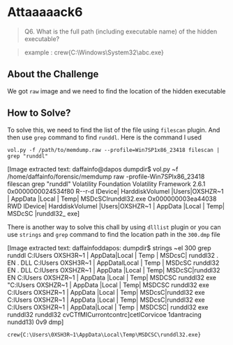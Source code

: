 # Attaaaaack6
> Q6. What is the full path (including executable name) of the hidden executable?

> example : crew{C:\Windows\System32\abc.exe}

## About the Challenge
We got `raw` image and we need to find the location of the hidden executable

## How to Solve?
To solve this, we need to find the list of the file using `filescan` plugin. And then use `grep` command to find `runddl`. Here is the command I used

```
vol.py -f /path/to/memdump.raw --profile=Win7SP1x86_23418 filescan | grep "runddl"
```


[Image extracted text: daffainfo@dapos
dumpdir$
vol.py
~f
/home/daffainfo/forensic/memdump
raw
-profile-Win7SPlx86_23418 filescan
grep "runddl"
Volatility Foundation
Volatility
Framework
2.6.1
0x0000000024534f80
R--r-d
IDevice| HarddiskVolumel |Users|OXSHZR~1 | AppData |Local | Temp| MSDcSCIrunddl32.exe
Ox000000003ea44038
RWD
IDevice| HarddiskVolumel |Users|OXSHZR~1 | AppData |Local | Temp| MSDcSC |runddl32_
exe]


There is another way to solve this chall by using `dlllist` plugin or you can use `strings` and `grep` command to find the location path in the `300.dmp` file


[Image extracted text: daffainfoddapos:
dumpdir$ strings
~el
300
grep
runddl
C:lUsers
OXSH3R~1 | AppData|Local | Temp | MSDcsC| runddl32 . EN . DLL
C:lUsers
OXSH3R~1 | AppDatalLocal | Temp | MSDcSC runddl32
EN . DLL
C:lUsers
OXSHZR~1 | AppData |Local | Temp| MSDcSC|runddl32
EN
C:lUsers
OXSHZR~1 | AppData |Local | Temp| MSDCSC
runddl32
exe
"C:lUsers
OXSHZR~1 | AppData |Local | Temp| MSDCSC
runddl32
exe
C:lUsers
OXSHZR~1 | AppData |Local | Temp| MSDcsC|runddl32
exe
C:lUsers
OXSHZR~1 | AppData |Local | Temp| MSDcsC|runddl32
exe
C:lUsers
OXSHZR~1 | AppData|Local | Temp | MSDCSC| runddl32
exe
runddl32
runddl32
cvCTfMICurrontcontrc]cetlCorvicoe 1dantracing
nundd13)
0v9
dmp]


```
crew{C:\Users\0XSH3R~1\AppData\Local\Temp\MSDCSC\runddl32.exe}
```